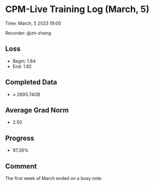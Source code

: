 
# CPM-Live Training Log (March, 5)

Time: March, 5 2023 19:00

Recorder: @zh-zheng

## Loss
- Begin: 1.84
- End: 1.82
	
## Completed Data
- $\approx$ 2693.74GB

## Average Grad Norm
- 2.50

## Progress
- 97.26%

## Comment

The first week of March ended on a busy note.
